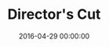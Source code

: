 ---
title: Director's Cut
headline: It's berry good for you
date: 2016-04-29 00:00:00
image: directors-cut.jpg
tags: video
link: https://www.youtube.com/watch?v=Pwwsj_nlfM8
link_only: true
---